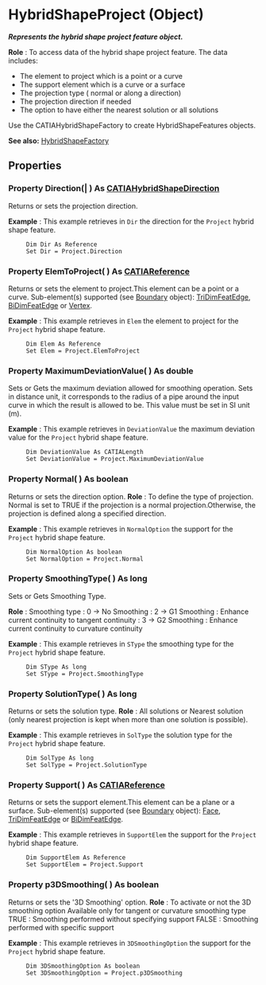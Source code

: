 # HybridShapeProject (Object)

**_Represents the hybrid shape project feature object._**

**Role** : To access data of the hybrid shape project feature. The data includes:

  * The element to project which is a point or a curve
  * The support element which is a curve or a surface
  * The projection type ( normal or along a direction)
  * The projection direction if needed
  * The option to have either the nearest solution or all solutions

Use the CATIAHybridShapeFactory to create HybridShapeFeatures objects.

**See also:**      [HybridShapeFactory](../GSMInterfaces/interface_HybridShapeFactory_68680.md)

## Properties

### Property **Direction**(| ) As [CATIAHybridShapeDirection](../GSMInterfaces/interface_HybridShapeDirection_84226.md)

   Returns or sets the projection direction.

**Example** : This example retrieves in `Dir` the direction for the `Project` hybrid shape feature.

```VBScript
     Dim Dir As Reference
     Set Dir = Project.Direction

```

### Property **ElemToProject**( ) As [CATIAReference](../InfInterfaces/interface_Reference_17481.md)

   Returns or sets the element to project.This element can be a point or a curve.
Sub-element(s) supported (see [Boundary](../MecModInterfaces/interface_Boundary_14542.md) object): [TriDimFeatEdge](../MecModInterfaces/interface_TriDimFeatEdge_39030.md), [BiDimFeatEdge](../MecModInterfaces/interface_BiDimFeatEdge_33192.md) or [Vertex](../MecModInterfaces/interface_Vertex_8466.md).

**Example** : This example retrieves in `Elem` the element to project for the `Project` hybrid shape feature.

```VBScript
     Dim Elem As Reference
     Set Elem = Project.ElemToProject

```

### Property **MaximumDeviationValue**( ) As double

   Sets or Gets the maximum deviation allowed for smoothing operation.
Sets in distance unit, it corresponds to the radius of a pipe around the input curve in which the result is allowed to be. This value must be set in SI unit (m).

**Example** : This example retrieves in `DeviationValue` the maximum deviation value for the `Project` hybrid shape feature.

```VBScript
     Dim DeviationValue As CATIALength
     Set DeviationValue = Project.MaximumDeviationValue

```

### Property **Normal**( ) As boolean

   Returns or sets the direction option. **Role** : To define the type of projection. Normal is set to TRUE if the projection is a normal projection.Otherwise, the projection is defined along a specified direction.

**Example** : This example retrieves in `NormalOption` the support for the `Project` hybrid shape feature.

```VBScript
     Dim NormalOption As boolean
     Set NormalOption = Project.Normal

```

### Property **SmoothingType**( ) As long

   Sets or Gets Smoothing Type.

**Role** : Smoothing type
: 0 -> No Smoothing
: 2 -> G1 Smoothing : Enhance current continuity to tangent continuity
: 3 -> G2 Smoothing : Enhance current continuity to curvature continuity

**Example** : This example retrieves in `SType` the smoothing type for the `Project` hybrid shape feature.

```VBScript
     Dim SType As long
     Set SType = Project.SmoothingType

```

### Property **SolutionType**( ) As long

   Returns or sets the solution type. **Role** : All solutions or Nearest solution (only nearest projection is kept when more than one solution is possible).

**Example** : This example retrieves in `SolType` the solution type for the `Project` hybrid shape feature.

```VBScript
     Dim SolType As long
     Set SolType = Project.SolutionType

```

### Property **Support**( ) As [CATIAReference](../InfInterfaces/interface_Reference_17481.md)

   Returns or sets the support element.This element can be a plane or a surface.
Sub-element(s) supported (see [Boundary](../MecModInterfaces/interface_Boundary_14542.md) object): [Face](../MecModInterfaces/interface_Face_3398.md), [TriDimFeatEdge](../MecModInterfaces/interface_TriDimFeatEdge_39030.md) or [BiDimFeatEdge](../MecModInterfaces/interface_BiDimFeatEdge_33192.md).

**Example** : This example retrieves in `SupportElem` the support for the `Project` hybrid shape feature.

```VBScript
     Dim SupportElem As Reference
     Set SupportElem = Project.Support

```

### Property **p3DSmoothing**( ) As boolean

   Returns or sets the '3D Smoothing' option. **Role** : To activate or not the 3D smoothing option Available only for tangent or curvature smoothing type TRUE : Smoothing performed without specifying support FALSE : Smoothing performed with specific support

**Example** : This example retrieves in `3DSmoothingOption` the support for the `Project` hybrid shape feature.

```VBScript
     Dim 3DSmoothingOption As boolean
     Set 3DSmoothingOption = Project.p3DSmoothing

```